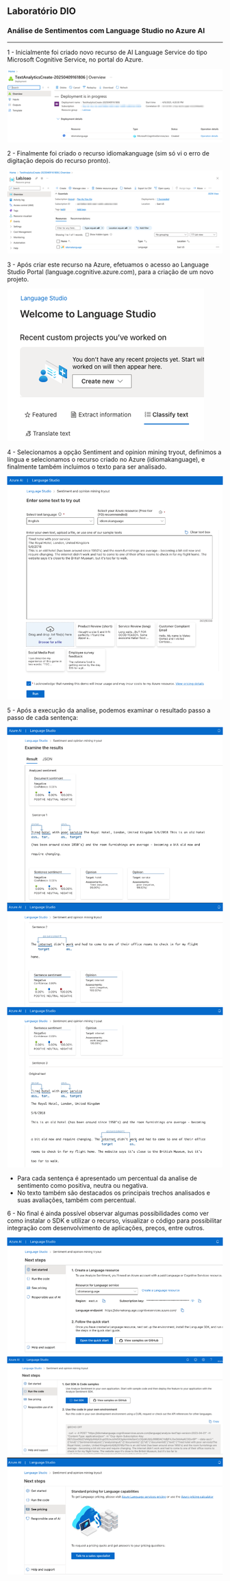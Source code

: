 ## Laboratório DIO
### Análise de Sentimentos com Language Studio no Azure AI
---
1 - Inicialmente foi criado novo recurso de AI Language Service do tipo Microsoft Cognitive Service, no portal do Azure.

<img src="/TextAnalysis/deploy_1.png" alt="Deploy 1">

2 - Finalmente foi criado o recurso idiomakanguage (sim só vi o erro de digitação depois do recurso pronto).

<img src="/TextAnalysis/deploy_2.png" alt="Deploy 2">

3 - Após criar este recurso na Azure, efetuamos o acesso ao Language Studio Portal (language.cognitive.azure.com), para a criação de um novo projeto.

<img src="/TextAnalysis/language_studio.png" alt="LS">

4 - Selecionamos a opção Sentiment and opinion mining tryout, definimos a língua e selecionamos o recurso criado no Azure (idiomakanguage), e finalmente também incluimos o texto para ser analisado.

<img src="/TextAnalysis/text_sentiment.png" alt="TS">

5 - Após a execução da analise, podemos examinar o resultado passo a passo de cada sentença:

<img src="/TextAnalysis/sentence_1.png" alt="s1">

<img src="/TextAnalysis/sentence_2.png" alt="s2">

<img src="/TextAnalysis/sentence_3.png" alt="s3">

- Para cada sentença é apresentado um percentual da analise de sentimento como positiva, neutra ou negativa.
- No texto também são destacados os principais trechos analisados e suas avaliações, também com percentual.

6 - No final é ainda possível observar algumas possibilidades como ver como instalar o SDK e utilizar o recurso, visualizar o código para possibilitar integração com desenvolvimento de aplicações, preços, entre outros.

<img src="/TextAnalysis/resource.png" alt="resource">

<img src="/TextAnalysis/run_the_code.png" alt="run_the_code">

<img src="/TextAnalysis/next_steps.png" alt="next_steps">




